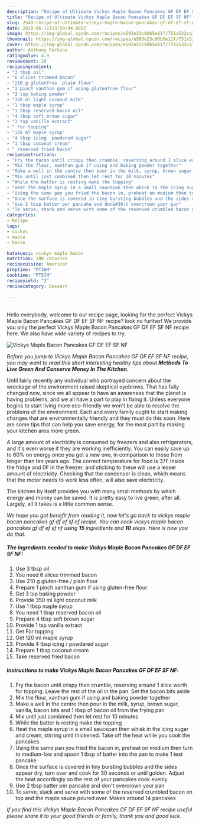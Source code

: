 ```yaml
---
description: "Recipe of Ultimate Vickys Maple Bacon Pancakes GF DF EF SF NF"
title: "Recipe of Ultimate Vickys Maple Bacon Pancakes GF DF EF SF NF"
slug: 2549-recipe-of-ultimate-vickys-maple-bacon-pancakes-gf-df-ef-sf-nf
date: 2020-06-11T13:59:04.885Z
image: https://img-global.cpcdn.com/recipes/e593e23c90b5e11f/751x532cq70/vickys-maple-bacon-pancakes-gf-df-ef-sf-nf-recipe-main-photo.jpg
thumbnail: https://img-global.cpcdn.com/recipes/e593e23c90b5e11f/751x532cq70/vickys-maple-bacon-pancakes-gf-df-ef-sf-nf-recipe-main-photo.jpg
cover: https://img-global.cpcdn.com/recipes/e593e23c90b5e11f/751x532cq70/vickys-maple-bacon-pancakes-gf-df-ef-sf-nf-recipe-main-photo.jpg
author: Anthony Perkins
ratingvalue: 4.9
reviewcount: 10
recipeingredient:
- "3 tbsp oil"
- "6 slices trimmed bacon"
- "210 g glutenfree  plain flour"
- "1 pinch xanthan gum if using glutenfree flour"
- "3 tsp baking powder"
- "350 ml light coconut milk"
- "1 tbsp maple syrup"
- "1 tbsp reserved bacon oil"
- "4 tbsp soft brown sugar"
- "1 tsp vanilla extract"
- " For topping"
- "120 ml maple syrup"
- "4 tbsp icing  powdered sugar"
- "1 tbsp coconut cream"
- " reserved fried bacon"
recipeinstructions:
- "Fry the bacon until crispy then crumble, reserving around 1 slice worth for topping. Leave the rest of the oil in the pan. Set the bacon bits aside"
- "Mix the flour, xanthan gum if using and baking powder together"
- "Make a well in the centre then pour in the milk, syrup, brown sugar, vanilla, bacon bits and 1 tbsp of bacon oil from the frying pan"
- "Mix until just combined then let rest for 10 minutes"
- "While the batter is resting make the topping"
- "Heat the maple syrup in a small saucepan then whisk in the icing sugar and cream, stirring until thickened. Take off the heat while you cook the pancakes"
- "Using the same pan you fried the bacon in, preheat on medium then turn to medium-low and spoon 1 tbsp of batter into the pan to make 1 test pancake"
- "Once the surface is covered in tiny bursting bubbles and the sides appear dry, turn over and cook for 30 seconds or until golden. Adjust the heat accordingly so the rest of your pancakes cook evenly"
- "Use 2 tbsp batter per pancake and don&#39;t overcrown your pan"
- "To serve, stack and serve with some of the reserved crumbled bacon on top and the maple sauce poured over. Makes around 14 pancakes"
categories:
- Recipe
tags:
- vickys
- maple
- bacon

katakunci: vickys maple bacon 
nutrition: 280 calories
recipecuisine: American
preptime: "PT36M"
cooktime: "PT57M"
recipeyield: "2"
recipecategory: Dessert

---
```

<br>
Hello everybody, welcome to our recipe page, looking for the perfect Vickys Maple Bacon Pancakes GF DF EF SF NF recipe? look no further! We provide you only the perfect Vickys Maple Bacon Pancakes GF DF EF SF NF recipe here. We also have wide variety of recipes to try.
<br>


![Vickys Maple Bacon Pancakes GF DF EF SF NF](https://img-global.cpcdn.com/recipes/e593e23c90b5e11f/751x532cq70/vickys-maple-bacon-pancakes-gf-df-ef-sf-nf-recipe-main-photo.jpg)

<i>Before you jump to Vickys Maple Bacon Pancakes GF DF EF SF NF recipe, you may want to read this short interesting healthy tips about 
<strong>Methods To Live Green And Conserve Money In The Kitchen</strong>.</i>
</br>

Until fairly recently any individual who portrayed concern about the wreckage of the environment raised skeptical eyebrows. That has fully changed now, since we all appear to have an awareness that the planet is having problems, and we all have a part to play in fixing it. Unless everyone begins to start living more eco-friendly we won't be able to resolve the problems of the environment. Each and every family ought to start making changes that are environmentally friendly and they must do this soon. Here are some tips that can help you save energy, for the most part by making your kitchen area more green.

A large amount of electricity is consumed by freezers and also refrigerators, and it's even worse if they are working inefficiently. You can easily save up to 60% on energy once you get a new one, in comparison to those from longer than ten years ago. The correct temperature for food is 37F inside the fridge and 0F in the freezer, and sticking to these will use a lesser amount of electricity. Checking that the condenser is clean, which means that the motor needs to work less often, will also save electricity.

The kitchen by itself provides you with many small methods by which energy and money can be saved. It is pretty easy to live green, after all. Largely, all it takes is a little common sense.


<i>We hope you got benefit from reading it, now let's go back to vickys maple bacon pancakes gf df ef sf nf recipe. You can cook vickys maple bacon pancakes gf df ef sf nf using <strong>15</strong> ingredients and <strong>10</strong> steps. Here is how you do that.
</i>

##### The ingredients needed to make Vickys Maple Bacon Pancakes GF DF EF SF NF:

1. Use 3 tbsp oil
1. You need 6 slices trimmed bacon
1. Use 210 g gluten-free / plain flour
1. Prepare 1 pinch xanthan gum if using gluten-free flour
1. Get 3 tsp baking powder
1. Provide 350 ml light coconut milk
1. Use 1 tbsp maple syrup
1. You need 1 tbsp reserved bacon oil
1. Prepare 4 tbsp soft brown sugar
1. Provide 1 tsp vanilla extract
1. Get  For topping
1. Get 120 ml maple syrup
1. Provide 4 tbsp icing / powdered sugar
1. Prepare 1 tbsp coconut cream
1. Take  reserved fried bacon


##### Instructions to make Vickys Maple Bacon Pancakes GF DF EF SF NF:

1. Fry the bacon until crispy then crumble, reserving around 1 slice worth for topping. Leave the rest of the oil in the pan. Set the bacon bits aside
1. Mix the flour, xanthan gum if using and baking powder together
1. Make a well in the centre then pour in the milk, syrup, brown sugar, vanilla, bacon bits and 1 tbsp of bacon oil from the frying pan
1. Mix until just combined then let rest for 10 minutes
1. While the batter is resting make the topping
1. Heat the maple syrup in a small saucepan then whisk in the icing sugar and cream, stirring until thickened. Take off the heat while you cook the pancakes
1. Using the same pan you fried the bacon in, preheat on medium then turn to medium-low and spoon 1 tbsp of batter into the pan to make 1 test pancake
1. Once the surface is covered in tiny bursting bubbles and the sides appear dry, turn over and cook for 30 seconds or until golden. Adjust the heat accordingly so the rest of your pancakes cook evenly
1. Use 2 tbsp batter per pancake and don&#39;t overcrown your pan
1. To serve, stack and serve with some of the reserved crumbled bacon on top and the maple sauce poured over. Makes around 14 pancakes


<i>If you find this Vickys Maple Bacon Pancakes GF DF EF SF NF recipe useful please share it to your good friends or family, thank you and good luck.</i>
